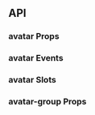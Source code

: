 ## API

### avatar Props

<field-table :data="avatarProps"/>

### avatar Events

<field-table :data="avatarEvents" type="emits" />

### avatar Slots

<field-table :data="avatarSlots" type="slots"/>

### avatar-group Props

<field-table :data="avatarGroupProps" />

<script setup>
import { ref } from 'vue';
const avatarProps = ref([
  {
    name: 'shape',
    desc: '头像的形状，有圆形(circle)和正方形(square)两种',
    type: "'circle' | 'square'",
    value: "'circle'",
    version: '',
  },
  {
    name: 'image-url',
    desc: '自定义头像图片地址，如果传入该属性，会默认渲染img标签',
    type: 'string',
    value: '-',
    version: '2.40.0',
  },
  {
    name: 'size',
    desc: '头像的尺寸大小，单位是 px。未填写时使用样式中的大小 40px',
    type: 'number',
    value: '-',
    version: '',
  },
  {
    name: 'auto-fix-font-size',
    desc: '是否自动根据头像尺寸调整字体大小',
    type: 'boolean',
    value: 'true',
    version: '',
  },
  {
    name: 'trigger-type',
    desc: '可点击的头像交互类型',
    type: "'mask' | 'button'",
    value: "'button'",
    version: '',
  },
  {
    name: 'trigger-icon-style',
    desc: '交互图标的样式',
    type: 'CSSProperties',
    value: '-',
    version: '',
  },
  {
    name: 'object-fit',
    desc: '图片在容器内的的适应类型',
    type: 'ObjectFit',
    value: '-',
    version: '2.52.0',
  },
]);

const avatarEvents = ref([
  {
    name: 'click',
    desc: '点击回调',
    type: '(ev: MouseEvent)',
  },
  {
    name: 'error',
    desc: '图片加载错误',
    type: '-',
  },
  {
    name: 'load',
    desc: '图片加载成功',
    type: '-',
  },
]);

const avatarSlots = ref([
  {
    name: 'trigger-icon',
    desc: '可点击的头像交互图标',
  },
]);

const avatarGroupProps = ref([
  {
    name: 'shape',
    desc: '头像的形状，有圆形(circle)和正方形(square)两种',
    type: "'circle' | 'square'",
    value: "'circle'",
    version: '',
  },
  {
    name: 'size',
    desc: '头像的尺寸大小，单位是 px',
    type: 'number',
    value: '-',
    version: '',
  },
  {
    name: 'auto-fix-font-size',
    desc: '是否自动根据头像尺寸调整字体大小',
    type: 'boolean',
    value: 'true',
    version: '',
  },
  {
    name: 'max-count',
    desc: '头像组最多显示的头像数量，多余头像将以 +x 的形式展示。',
    type: 'number',
    value: '0',
    version: '',
  },
  {
    name: 'z-index-ascend',
    desc: '头像组内的头像 z-index 递增，默认是递减。',
    type: 'boolean',
    value: 'false',
    version: '',
  },
  {
    name: 'max-style',
    desc: '多余头像样式。',
    type: 'CSSProperties',
    value: '-',
    version: '2.7.0',
  },
  {
    name: 'max-popover-trigger-props',
    desc: '多余头像气泡的 TriggerProps',
    type: 'TriggerProps',
    value: '-',
    version: '2.7.0',
  },
]);
</script>
